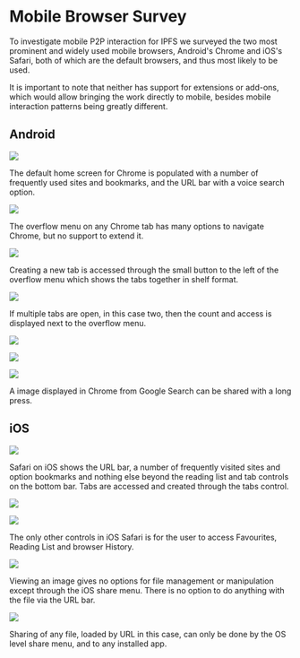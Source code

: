 # Mobile Browser Survey

To investigate mobile P2P interaction for IPFS we surveyed the two most prominent and widely used mobile browsers, Android's Chrome and iOS's Safari, both of which are the default browsers, and thus most likely to be used.

It is important to note that neither has support for extensions or add-ons, which would allow bringing the work directly to mobile, besides mobile interaction patterns being greatly different.

## Android

![][image-1]

The default home screen for Chrome is populated with a number of frequently used sites and bookmarks, and the URL bar with a voice search option.

![][image-2]

The overflow menu on any Chrome tab has many options to navigate Chrome, but no support to extend it.

![][image-3]

Creating a new tab is accessed through the small button to the left of the overflow menu which shows the tabs together in shelf format.

![][image-4]

If multiple tabs are open, in this case two, then the count and access is displayed next to the overflow menu.

![][image-5]

![][image-6]

![][image-7]

A image displayed in Chrome from Google Search can be shared with a long press.

## iOS

![][image-8]

Safari on iOS shows the URL bar, a number of frequently visited sites and option bookmarks and nothing else beyond the reading list and tab controls on the bottom bar. Tabs are accessed and created through the tabs control.

![][image-9]

![][image-10]

The only other controls in iOS Safari is for the user to access Favourites, Reading List and browser History.

![][image-11]

Viewing an image gives no options for file management or manipulation except through the iOS share menu. There is no option to do anything with the file via the URL bar.

![][image-12]

Sharing of any file, loaded by URL in this case, can only be done by the OS level share menu, and to any installed app.

[image-1]:	../.gitbook/assets/android-chrome-screen-4.png
[image-2]:	../.gitbook/assets/android-chrome-screen-2.png
[image-3]:	../.gitbook/assets/android-chrome-screen-3.png
[image-4]:	../.gitbook/assets/android-chrome-screen-4.png
[image-5]:	../.gitbook/assets/android-chrome-screen-5.png
[image-6]:	../.gitbook/assets/android-chrome-screen-6.png
[image-7]:	../.gitbook/assets/android-chrome-screen-7.png
[image-8]:	../.gitbook/assets/ios-safari-screen-1.png
[image-9]:	../.gitbook/assets/ios-safari-screen-3.png
[image-10]:	../.gitbook/assets/ios-safari-screen-4.png
[image-11]:	../.gitbook/assets/ios-safari-screen-5.png
[image-12]:	../.gitbook/assets/ios-safari-screen-6.png
